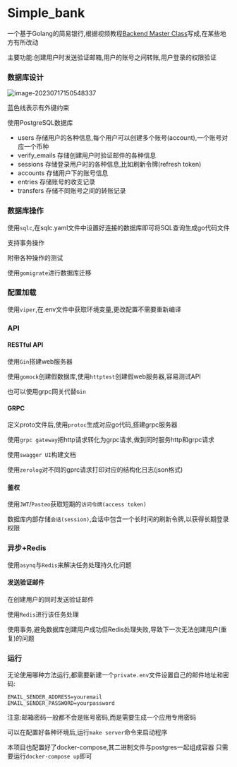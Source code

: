 # Simple_bank



一个基于Golang的简易银行,根据视频教程[Backend Master Class](https://bit.ly/backendmaster)写成,在某些地方有所改动

主要功能:创建用户时发送验证邮箱,用户的账号之间转账,用户登录的权限验证

### 数据库设计

![image-20230717150548337](https://cdn.jsdelivr.net/gh/LyntNy4n/md_image@main/img/image-20230717150548337.png)

蓝色线表示有外键约束

使用PostgreSQL数据库

- users 存储用户的各种信息,每个用户可以创建多个账号(account),一个账号对应一个币种
- verify_emails 存储创建用户时验证邮件的各种信息
- sessions 存储登录用户时的各种信息,比如刷新令牌(refresh token)
- accounts 存储用户下的账号信息
- entries 存储账号的收支记录
- transfers 存储不同账号之间的转账记录

### 数据库操作

使用`sqlc`,在sqlc.yaml文件中设置好连接的数据库即可将SQL查询生成go代码文件

支持事务操作

附带各种操作的测试

使用`gomigrate`进行数据库迁移

### 配置加载

使用`viper`,在.env文件中获取环境变量,更改配置不需要重新编译

### API

#### RESTful API

使用`Gin`搭建web服务器

使用`gomock`创建假数据库,使用`httptest`创建假web服务器,容易测试API

也可以使用grpc网关代替`Gin`

#### GRPC

定义proto文件后,使用`protoc`生成对应go代码,搭建grpc服务器

使用`grpc gateway`把http请求转化为grpc请求,做到同时服务http和grpc请求

使用`swagger UI`构建文档

使用`zerolog`对不同的gprc请求打印对应的结构化日志(json格式)

#### 鉴权

使用`JWT`/`Pasteo`获取短期的`访问令牌(access token)`

数据库内部存储`会话(session)`,会话中包含一个长时间的刷新令牌,以获得长期登录权限

### 异步+Redis

使用`asynq`与`Redis`来解决任务处理持久化问题

#### 发送验证邮件

在创建用户的同时发送验证邮件

使用`Redis`进行该任务处理

使用事务,避免数据库创建用户成功但Redis处理失败,导致下一次无法创建用户(重复)的问题

### 运行
无论使用哪种方法运行,都需要新建一个`private.env`文件设置自己的邮件地址和密码:
```
EMAIL_SENDER_ADDRESS=youremail
EMAIL_SENDER_PASSWORD=yourpassword
```
注意:邮箱密码一般都不会是账号密码,而是需要生成一个应用专用密码

可以在配置好各种环境后,运行`make server`命令来启动程序

本项目也配置好了docker-compose,其二进制文件与postgres一起组成容器
只需要运行`docker-compose up`即可
